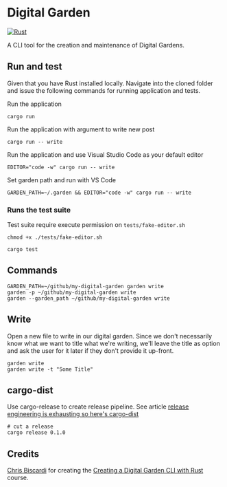 # Digital Garden

[![Rust](https://github.com/marcusholmgren/digital-garden/actions/workflows/rust.yml/badge.svg)](https://github.com/marcusholmgren/digital-garden/actions/workflows/rust.yml)

A CLI tool for the creation and maintenance of Digital Gardens.

## Run and test

Given that you have Rust installed locally. Navigate into the cloned folder and issue the following commands for running application and tests.

Run the application
```
cargo run
```

Run the application with argument to write new post
```
cargo run -- write
```

Run the application and use Visual Studio Code as your default editor

```
EDITOR="code -w" cargo run -- write
```

Set garden path and run with VS Code
```
GARDEN_PATH=~/.garden && EDITOR="code -w" cargo run -- write
```

### Runs the test suite
Test suite require execute permission on `tests/fake-editor.sh`

```
chmod +x ./tests/fake-editor.sh
```

```
cargo test
```


## Commands

```shell
GARDEN_PATH=~/github/my-digital-garden garden write
garden -p ~/github/my-digital-garden write
garden --garden_path ~/github/my-digital-garden write
```

## Write

Open a new file to write in our digital garden.
Since we don't necessarily know what we want to title what we're writing,
we'll leave the title as option and ask the user for it later if they don't provide it up-front. 

```shell
garden write
garden write -t "Some Title"
```

## cargo-dist

Use cargo-release to create release pipeline. See article [release engineering is exhausting so here's cargo-dist](https://blog.axo.dev)

```shell
# cut a release
cargo release 0.1.0
```

## Credits

[Chris Biscardi](https://egghead.io/instructors/chris-biscardi) for creating the [Creating a Digital Garden CLI with Rust](https://egghead.io/courses/creating-a-digital-garden-cli-with-rust-34b8) course.
